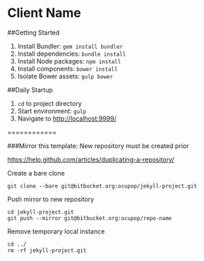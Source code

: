 Client Name
================

##Getting Started
1. Install Bundler: `gem install bundler`
2. Install dependencies: `bundle install`
3. Install Node packages: `npm install`
4. Install components: `bower install`
5. Isolate Bower assets: `gulp bower`

##Daily Startup
1. `cd` to project directory
2. Start environment: `gulp`
3. Navigate to [http://localhost:9999/](http://localhost:9999/)


============

###Mirror this template:
New repository must be created prior

https://help.github.com/articles/duplicating-a-repository/

Create a bare clone

`git clone --bare git@bitbucket.org:ocupop/jekyll-project.git`

Push mirror to new repository

```
cd jekyll-project.git
git push --mirror git@bitbucket.org:ocupop/repo-name
```

Remove temporary local instance

``` 
cd ../
rm -rf jekyll-project.git
```